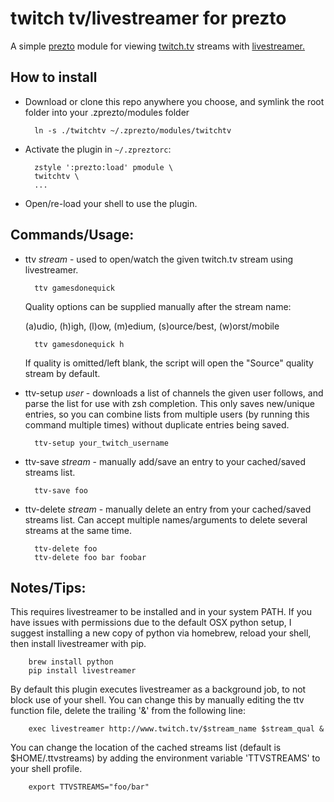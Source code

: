 twitch tv/livestreamer for prezto
=========

A simple [prezto](https://github.com/sorin-ionescu/prezto) module for viewing [twitch.tv](http://www.twitch.tv) streams with [livestreamer.](http://livestreamer.readthedocs.org/en/latest/index.html#)

How to install
--------------

* Download or clone this repo anywhere you choose, and symlink the root folder into your .zprezto/modules folder

        ln -s ./twitchtv ~/.zprezto/modules/twitchtv

* Activate the plugin in `~/.zpreztorc`:

        zstyle ':prezto:load' pmodule \
        twitchtv \
        ...

* Open/re-load your shell to use the plugin.

Commands/Usage:
------

* ttv *stream* - used to open/watch the given twitch.tv stream using livestreamer.

        ttv gamesdonequick 

    Quality options can be supplied manually after the stream name:

    (a)udio, (h)igh, (l)ow, (m)edium, (s)ource/best, (w)orst/mobile

        ttv gamesdonequick h

    If quality is omitted/left blank, the script will open the "Source" quality stream by default.

* ttv-setup *user* - downloads a list of channels the given user follows, and parse the list for use with zsh completion. This only saves new/unique entries, so you can combine lists from multiple users (by running this command multiple times) without duplicate entries being saved.

        ttv-setup your_twitch_username

* ttv-save *stream* - manually add/save an entry to your cached/saved streams list.

        ttv-save foo

* ttv-delete *stream* - manually delete an entry from your cached/saved streams list. Can accept multiple names/arguments to delete several streams at the same time.

        ttv-delete foo
        ttv-delete foo bar foobar

Notes/Tips:
-----------

This requires livestreamer to be installed and in your system PATH. If you have issues with permissions due to the default OSX python setup, I suggest installing a new copy of python via homebrew, reload your shell, then install livestreamer with pip.

        brew install python
        pip install livestreamer

By default this plugin executes livestreamer as a background job, to not block use of your shell. You can change this by manually editing the ttv function file, delete the trailing '&' from the following line:

        exec livestreamer http://www.twitch.tv/$stream_name $stream_qual &

You can change the location of the cached streams list (default is $HOME/.ttvstreams) by adding the environment variable 'TTVSTREAMS' to your shell profile.

        export TTVSTREAMS="foo/bar"
